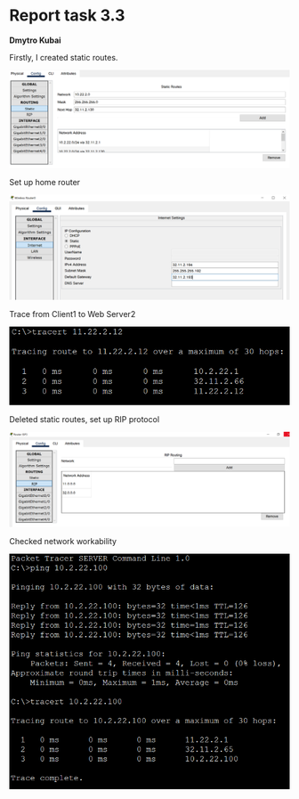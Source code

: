 # Report task 3.3

**Dmytro Kubai**

Firstly, I created static routes.

![pic1](screenshots/1.png)

Set up home router

![pic2](screenshots/2.png)

Trace from Client1 to Web Server2

![pic3](screenshots/3.png)

Deleted static routes, set up RIP protocol 

![pic4](screenshots/4.png)

Checked network workability

![pic5](screenshots/5.png)